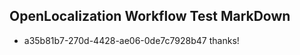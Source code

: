 ## OpenLocalization Workflow Test MarkDown

* a35b81b7-270d-4428-ae06-0de7c7928b47 
thanks!



<!--HONumber=Jan16_HO4-->

